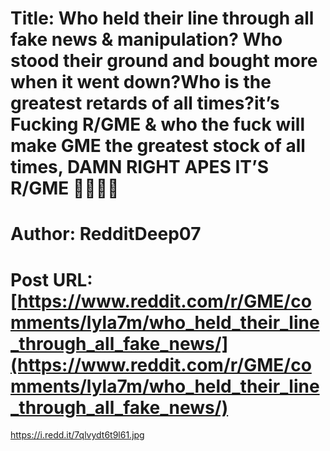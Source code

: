 # Title: Who held their line through all fake news & manipulation? Who stood their ground and bought more when it went down?Who is the greatest retards of all times?it’s Fucking R/GME & who the fuck will make GME the greatest stock of all times, DAMN RIGHT APES IT’S R/GME 💪🚀💎💪
# Author: RedditDeep07
# Post URL: [https://www.reddit.com/r/GME/comments/lyla7m/who_held_their_line_through_all_fake_news/](https://www.reddit.com/r/GME/comments/lyla7m/who_held_their_line_through_all_fake_news/)


https://i.redd.it/7qlvydt6t9l61.jpg
